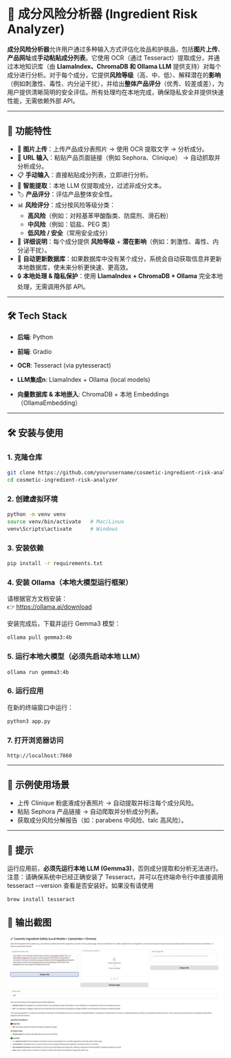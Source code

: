 # 🧴 成分风险分析器 (Ingredient Risk Analyzer)

**成分风险分析器**允许用户通过多种输入方式评估化妆品和护肤品，包括**图片上传**、**产品网址**或**手动粘贴成分列表**。它使用 OCR（通过 Tesseract）提取成分，并通过本地知识库（由 **LlamaIndex、ChromaDB 和 Ollama LLM** 提供支持）对每个成分进行分析。对于每个成分，它提供**风险等级**（高、中、低）、解释潜在的**影响**（例如刺激性、毒性、内分泌干扰），并给出**整体产品评分**（优秀、较差或差），为用户提供清晰简明的安全评估。所有处理均在本地完成，确保隐私安全并提供快速性能，无需依赖外部 API。


---

## 🚀 功能特性
- 📸 **图片上传**：上传产品成分表照片 → 使用 OCR 提取文字 → 分析成分。
- 🔗 **URL 输入**：粘贴产品页面链接（例如 Sephora、Clinique） → 自动抓取并分析成分。
- 📋 **手动输入**：直接粘贴成分列表，立即进行分析。
- 🧠 **智能提取**：本地 LLM 仅提取成分，过滤非成分文本。
- 🏷 **产品评分**：评估产品整体安全性。
- 📊 **风险评分**：成分按风险等级分类：
  - **高风险**（例如：对羟基苯甲酸酯类、防腐剂、滑石粉）
  - **中风险**（例如：铝盐、PEG 类）
  - **低风险 / 安全**（常用安全成分）
- 📝 **详细说明**：每个成分提供 **风险等级** + **潜在影响**（例如：刺激性、毒性、内分泌干扰）。
- 🔄 **自动更新数据库**：如果数据库中没有某个成分，系统会自动获取信息并更新本地数据库，使未来分析更快速、更高效。
- 🔒 **本地处理 & 隐私保护**：使用 **LlamaIndex + ChromaDB + Ollama** 完全本地处理，无需调用外部 API。


---

## 🛠 Tech Stack

- **后端**: Python
- **前端**: Gradio

- **OCR**: Tesseract (via pytesseract) 

- **LLM集成n**: LlamaIndex + Ollama (local models)

- **向量数据库 & 本地嵌入**: ChromaDB + 本地 Embeddings（OllamaEmbedding）

---

## 🛠 安装与使用

### 1. 克隆仓库
```bash
git clone https://github.com/yourusername/cosmetic-ingredient-risk-analyzer.git
cd cosmetic-ingredient-risk-analyzer
```

### 2. 创建虚拟环境
```bash
python -m venv venv
source venv/bin/activate   # Mac/Linux
venv\Scripts\activate      # Windows
```

### 3. 安装依赖
```bash
pip install -r requirements.txt
```

### 4. 安装 Ollama（本地大模型运行框架）
请根据官方文档安装：  
👉 https://ollama.ai/download

安装完成后，下载并运行 Gemma3 模型：
```bash
ollama pull gemma3:4b
```

### 5. 运行本地大模型（必须先启动本地 LLM）
```bash
ollama run gemma3:4b
```

### 6. 运行应用
在新的终端窗口中运行：
```bash
python3 app.py
```

### 7. 打开浏览器访问
```
http://localhost:7860
```

---

## 🧪 示例使用场景
- 上传 Clinique 粉底液成分表照片 → 自动提取并标注每个成分风险。  
- 粘贴 Sephora 产品链接 → 自动爬取并分析成分列表。  
- 获取成分风险分解报告（如：parabens 中风险、talc 高风险）。  

---

## 📌 提示
运行应用前，**必须先运行本地 LLM (Gemma3)**，否则成分提取和分析无法进行。  
注意：请确保系统中已经正确安装了 Tesseract，并可以在终端命令行中直接调用 tesseract --version 查看是否安装好。如果没有请使用 
```bash
brew install tesseract
```
## 📸 输出截图
<img src="images/example.png" alt="app interface" width="600"/>